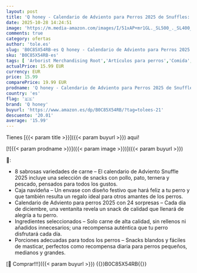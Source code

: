 ```yaml
---
layout: post
title: 'Q honey - Calendario de Adviento para Perros 2025 de Snuffles: ¡24 días de alegría con 8 deliciosos Tipos de bocadillos para Perros!'
date: 2025-10-28 14:24:51
image: 'https://m.media-amazon.com/images/I/51xAP+mr1GL._SL500_._SL400_.jpg'
comments: true
category: ofertas
author: 'tole.es'
slug: 'B0C85X54RB-es Q honey - Calendario de Adviento para Perros 2025 de...'
sku: 'B0C85X54RB-es'
tags: [ 'Arborist Merchandising Root','Artículos para perros','Comida','Galletas, bizcochos y snacks caninos','Productos para mascotas','Recompensas','Self Service','Special Features Stores','ac05aa13-5adc-4e9a-a090-7e0c0f57e753_0','ac05aa13-5adc-4e9a-a090-7e0c0f57e753_9901','adviento','q honey','🇪🇸', ]
actualPrice: 15.99 EUR
currency: EUR
price: 15.99
comparePrice: 19.99 EUR
prodname: 'Q honey - Calendario de Adviento para Perros 2025 de Snuffles: ¡24 días de alegría con 8 deliciosos Tipos de bocadillos para Perros!'
country: 'es'
flag: '🇪🇸'
brand: 'Q honey'
buyurl: 'https://www.amazon.es/dp/B0C85X54RB/?tag=tolees-21'
descuento: '20.01'
average: '15.99'
---
```


Tienes [{{< param title >}}]({{< param buyurl >}}) aqui!

[![{{< param prodname >}}]({{< param image >}})]({{< param buyurl >}})

🔎:

- 8 sabrosas variedades de carne – El calendario de Adviento Snuffle 2025 incluye una selección de snacks con pollo, pato, ternera y pescado, pensados para todos los gustos.
- Caja navideña – Un envase con diseño festivo que hará feliz a tu perro y que también resulta un regalo ideal para otros amantes de los perros.
- Calendario de Adviento para perros 2025 con 24 sorpresas – Cada día de diciembre, una ventanita revela un snack de calidad que llenará de alegría a tu perro.
- Ingredientes seleccionados – Solo carne de alta calidad, sin rellenos ni añadidos innecesarios; una recompensa auténtica que tu perro disfrutará cada día.
- Porciones adecuadas para todos los perros – Snacks blandos y fáciles de masticar, perfectos como recompensa diaria para perros pequeños, medianos y grandes.

[🛒 Comprar!!!]({{< param buyurl >}})
{{<world>}}B0C85X54RB{{</world>}}
